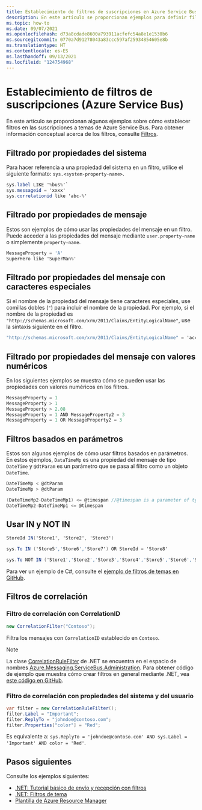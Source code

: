 ```yaml
---
title: Establecimiento de filtros de suscripciones en Azure Service Bus | Microsoft Docs
description: En este artículo se proporcionan ejemplos para definir filtros y acciones en las suscripciones a temas de Azure Service Bus.
ms.topic: how-to
ms.date: 09/07/2021
ms.openlocfilehash: d73a8cdade8600a793911acfefc54a8e1e1530b6
ms.sourcegitcommit: 0770a7d91278043a83ccc597af25934854605e8b
ms.translationtype: HT
ms.contentlocale: es-ES
ms.lasthandoff: 09/13/2021
ms.locfileid: "124754968"
---
```

# <a name="set-subscription-filters-azure-service-bus"></a>Establecimiento de filtros de suscripciones (Azure Service Bus)
En este artículo se proporcionan algunos ejemplos sobre cómo establecer filtros en las suscripciones a temas de Azure Service Bus. Para obtener información conceptual acerca de los filtros, consulte [Filtros](topic-filters.md).

## <a name="filter-on-system-properties"></a>Filtrado por propiedades del sistema
Para hacer referencia a una propiedad del sistema en un filtro, utilice el siguiente formato: `sys.<system-property-name>`. 

```csharp
sys.label LIKE '%bus%'`
sys.messageid = 'xxxx'
sys.correlationid like 'abc-%'
```

## <a name="filter-on-message-properties"></a>Filtrado por propiedades de mensaje
Estos son ejemplos de cómo usar las propiedades del mensaje en un filtro. Puede acceder a las propiedades del mensaje mediante `user.property-name` o simplemente `property-name`.

```csharp
MessageProperty = 'A'
SuperHero like 'SuperMan%'
```

## <a name="filter-on-message-properties-with-special-characters"></a>Filtrado por propiedades del mensaje con caracteres especiales
Si el nombre de la propiedad del mensaje tiene caracteres especiales, use comillas dobles (`"`) para incluir el nombre de la propiedad. Por ejemplo, si el nombre de la propiedad es `"http://schemas.microsoft.com/xrm/2011/Claims/EntityLogicalName"`, use la sintaxis siguiente en el filtro. 

```csharp
"http://schemas.microsoft.com/xrm/2011/Claims/EntityLogicalName" = 'account'
```

## <a name="filter-on-message-properties-with-numeric-values"></a>Filtrado por propiedades del mensaje con valores numéricos
En los siguientes ejemplos se muestra cómo se pueden usar las propiedades con valores numéricos en los filtros. 

```csharp
MessageProperty = 1
MessageProperty > 1
MessageProperty > 2.08
MessageProperty = 1 AND MessageProperty2 = 3
MessageProperty = 1 OR MessageProperty2 = 3
```

## <a name="parameter-based-filters"></a>Filtros basados en parámetros
Estos son algunos ejemplos de cómo usar filtros basados en parámetros. En estos ejemplos, `DataTimeMp` es una propiedad del mensaje de tipo `DateTime` y `@dtParam` es un parámetro que se pasa al filtro como un objeto `DateTime`.

```csharp
DateTimeMp < @dtParam
DateTimeMp > @dtParam

(DateTimeMp2-DateTimeMp1) <= @timespan //@timespan is a parameter of type TimeSpan
DateTimeMp2-DateTimeMp1 <= @timespan
```

## <a name="using-in-and-not-in"></a>Usar IN y NOT IN

```csharp
StoreId IN('Store1', 'Store2', 'Store3')

sys.To IN ('Store5','Store6','Store7') OR StoreId = 'Store8'

sys.To NOT IN ('Store1','Store2','Store3','Store4','Store5','Store6','Store7','Store8') OR StoreId NOT IN ('Store1','Store2','Store3','Store4','Store5','Store6','Store7','Store8')
```

Para ver un ejemplo de C#, consulte el [ejemplo de filtros de temas en GitHub](https://github.com/Azure/azure-service-bus/tree/master/samples/DotNet/Azure.Messaging.ServiceBus/BasicSendReceiveTutorialwithFilters).


## <a name="correlation-filters"></a>Filtros de correlación

### <a name="correlation-filter-using-correlationid"></a>Filtro de correlación con CorrelationID

```csharp
new CorrelationFilter("Contoso");
```

Filtra los mensajes con `CorrelationID` establecido en `Contoso`. 

> [!NOTE]
> La clase [CorrelationRuleFilter](/dotnet/api/azure.messaging.servicebus.administration.correlationrulefilter) de .NET se encuentra en el espacio de nombres [Azure.Messaging.ServiceBus.Administration](/dotnet/api/azure.messaging.servicebus.administration). Para obtener código de ejemplo que muestra cómo crear filtros en general mediante .NET, vea [este código en GitHub](https://github.com/Azure/azure-service-bus/blob/master/samples/DotNet/Azure.Messaging.ServiceBus/BasicSendReceiveTutorialwithFilters/BasicSendReceiveTutorialWithFilters/Program.cs#L179).


### <a name="correlation-filter-using-system-and-user-properties"></a>Filtro de correlación con propiedades del sistema y del usuario

```csharp
var filter = new CorrelationRuleFilter();
filter.Label = "Important";
filter.ReplyTo = "johndoe@contoso.com";
filter.Properties["color"] = "Red";
```

Es equivalente a: `sys.ReplyTo = 'johndoe@contoso.com' AND sys.Label = 'Important' AND color = 'Red'`.





## <a name="next-steps"></a>Pasos siguientes
Consulte los ejemplos siguientes: 

- [.NET: Tutorial básico de envío y recepción con filtros](https://github.com/Azure/azure-service-bus/tree/master/samples/DotNet/GettingStarted/BasicSendReceiveTutorialwithFilters/BasicSendReceiveTutorialWithFilters)
- [.NET: Filtros de tema](https://github.com/Azure/azure-service-bus/tree/master/samples/DotNet/Microsoft.Azure.ServiceBus/TopicFilters)
- [Plantilla de Azure Resource Manager](/azure/templates/microsoft.servicebus/2017-04-01/namespaces/topics/subscriptions/rules)
